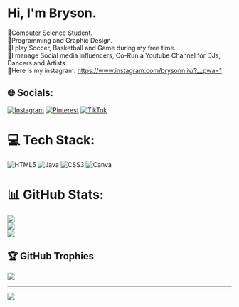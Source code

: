# Hi, I'm Bryson.
📕Computer Science Student. <br/>
🧠Programming and Graphic Design.<br/>
🥇I play Soccer, Basketball and Game during my free time.<br/>
💼I manage Social media influencers, Co-Run a Youtube Channel for DJs, Dancers and Artists.<br/>
📱Here is my instagram: <https://www.instagram.com/brysonn.iv/?__pwa=1>

## 🌐 Socials:
[![Instagram](https://img.shields.io/badge/Instagram-%23E4405F.svg?logo=Instagram&logoColor=white)](https://instagram.com/@Brysonn.iv) [![Pinterest](https://img.shields.io/badge/Pinterest-%23E60023.svg?logo=Pinterest&logoColor=white)](https://pinterest.com/@brysonn.iv) [![TikTok](https://img.shields.io/badge/TikTok-%23000000.svg?logo=TikTok&logoColor=white)](https://tiktok.com/@brysonn.iv) 

# 💻 Tech Stack:
![HTML5](https://img.shields.io/badge/html5-%23E34F26.svg?style=for-the-badge&logo=html5&logoColor=white) ![Java](https://img.shields.io/badge/java-%23ED8B00.svg?style=for-the-badge&logo=openjdk&logoColor=white) ![CSS3](https://img.shields.io/badge/css3-%231572B6.svg?style=for-the-badge&logo=css3&logoColor=white) ![Canva](https://img.shields.io/badge/Canva-%2300C4CC.svg?style=for-the-badge&logo=Canva&logoColor=white)
# 📊 GitHub Stats:
![](https://github-readme-stats.vercel.app/api?username=Bryson77&theme=dark&hide_border=false&include_all_commits=false&count_private=false)<br/>
![](https://nirzak-streak-stats.vercel.app/?user=Bryson77&theme=dark&hide_border=false)<br/>
![](https://github-readme-stats.vercel.app/api/top-langs/?username=Bryson77&theme=dark&hide_border=false&include_all_commits=false&count_private=false&layout=compact)

## 🏆 GitHub Trophies
![](https://github-profile-trophy.vercel.app/?username=Bryson77&theme=default&no-frame=false&no-bg=true&margin-w=4)

---
[![](https://visitcount.itsvg.in/api?id=Bryson77&icon=1&color=1)](https://visitcount.itsvg.in)

<!-- Proudly created with GPRM ( https://gprm.itsvg.in ) -->

